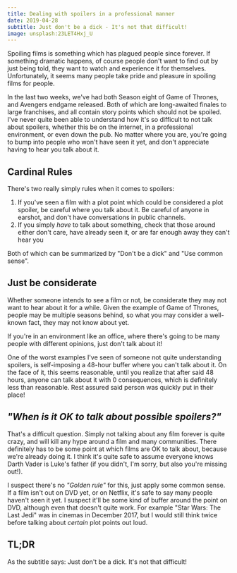 ```yaml
---
title: Dealing with spoilers in a professional manner
date: 2019-04-28
subtitle: Just don't be a dick - It's not that difficult!
image: unsplash:23LET4Hxj_U
---
```


Spoiling films is something which has plagued people since forever. If something dramatic happens, of course people don't want to find out by just being told, they want to watch and experience it for themselves. Unfortunately, it seems many people take pride and pleasure in spoiling films for people.

In the last two weeks, we've had both Season eight of Game of Thrones, and Avengers endgame released. Both of which are long-awaited finales to large franchises, and all contain story points which should not be spoiled. I've never quite been able to understand how it's so difficult to not talk about spoilers, whether this be on the internet, in a professional environment, or even down the pub. No matter where you are, you're going to bump into people who won't have seen it yet, and don't appreciate having to hear you talk about it.

## Cardinal Rules

There's two really simply rules when it comes to spoilers:

1. If you've seen a film with a plot point which could be considered a plot spoiler, be careful where you talk about it. Be careful of anyone in earshot, and don't have conversations in public channels.
2. If you simply _have_ to talk about something, check that those around either don't care, have already seen it, or are far enough away they can't hear you

Both of which can be summarized by "Don't be a dick" and "Use common sense".

## Just be considerate

Whether someone intends to see a film or not, be considerate they may not want to hear about it for a while. Given the example of Game of Thrones, people may be multiple seasons behind, so what you may consider a well-known fact, they may not know about yet.

If you're in an environment like an office, where there's going to be many people with different opinions, just don't talk about it!

One of the worst examples I've seen of someone not quite understanding spoilers, is self-imposing a 48-hour buffer where you can't talk about it. On the face of it, this seems reasonable, until you realize that after said 48 hours, anyone can talk about it with 0 consequences, which is definitely less than reasonable. Rest assured said person was quickly put in their place!

## _"When is it OK to talk about possible spoilers?"_

That's a difficult question. Simply not talking about any film forever is quite crazy, and will kill any hype around a film and many communities. There definitely has to be some point at which films are OK to talk about, because we're already doing it. I think it's quite safe to assume everyone knows Darth Vader is Luke's father (if you didn't, I'm sorry, but also you're missing out!).

I suspect there's no _"Golden rule"_ for this, just apply some common sense. If a film isn't out on DVD yet, or on Netflix, it's safe to say many people haven't seen it yet. I suspect it'll be some kind of buffer around the point on DVD, although even that doesn't quite work. For example "Star Wars: The Last Jedi" was in cinemas in December 2017, but I would still think twice before talking about _certain_ plot points out loud.

## TL;DR

As the subtitle says: Just don't be a dick. It's not that difficult!

